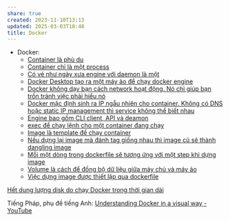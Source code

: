 ```yaml
---
share: true
created: 2023-11-10T13:13
updated: 2025-03-03T18:48
title: Docker
---
```


- Docker: 
    - [Container là phù du](./Container%20l%C3%A0%20ph%C3%B9%20du.md)
    - [Container chỉ là một process](./Container%20ch%E1%BB%89%20l%C3%A0%20m%E1%BB%99t%20process.md)
    - [Có vẻ như ngày xưa engine với daemon là một](./C%C3%B3%20v%E1%BA%BB%20nh%C6%B0%20ng%C3%A0y%20x%C6%B0a%20engine%20v%E1%BB%9Bi%20daemon%20l%C3%A0%20m%E1%BB%99t.md)
    - [Docker Desktop tạo ra một máy ảo để chạy docker engine](./Docker%20Desktop%20t%E1%BA%A1o%20ra%20m%E1%BB%99t%20m%C3%A1y%20%E1%BA%A3o%20%C4%91%E1%BB%83%20ch%E1%BA%A1y%20docker%20engine.md)
    - [Docker không dạy bạn cách network hoạt động. Nó chỉ giúp bạn trốn tránh việc phải hiểu nó](./Docker%20kh%C3%B4ng%20d%E1%BA%A1y%20b%E1%BA%A1n%20c%C3%A1ch%20network%20ho%E1%BA%A1t%20%C4%91%E1%BB%99ng.%20N%C3%B3%20ch%E1%BB%89%20gi%C3%BAp%20b%E1%BA%A1n%20tr%E1%BB%91n%20tr%C3%A1nh%20vi%E1%BB%87c%20ph%E1%BA%A3i%20hi%E1%BB%83u%20n%C3%B3.md)
    - [Docker mặc định sinh ra IP ngẫu nhiên cho container. Không có DNS hoặc static IP management thì service không thể biết nhau](./Docker%20m%E1%BA%B7c%20%C4%91%E1%BB%8Bnh%20sinh%20ra%20IP%20ng%E1%BA%ABu%20nhi%C3%AAn%20cho%20container.%20Kh%C3%B4ng%20c%C3%B3%20DNS%20ho%E1%BA%B7c%20static%20IP%20management%20th%C3%AC%20service%20kh%C3%B4ng%20th%E1%BB%83%20bi%E1%BA%BFt%20nhau.md)
    - [Engine bao gồm CLI client, API và deamon](./Engine%20bao%20g%E1%BB%93m%20CLI%20client,%20API%20v%C3%A0%20deamon.md)
    - [exec để chạy lệnh cho một container đang chạy](./exec%20%C4%91%E1%BB%83%20ch%E1%BA%A1y%20l%E1%BB%87nh%20cho%20m%E1%BB%99t%20container%20%C4%91ang%20ch%E1%BA%A1y.md)
    - [Image là template để chạy container](./Image%20l%C3%A0%20template%20%C4%91%E1%BB%83%20ch%E1%BA%A1y%20container.md)
    - [Nếu dựng lại image mà đánh tag giống nhau thì image cũ sẽ thành dangling image](./N%E1%BA%BFu%20d%E1%BB%B1ng%20l%E1%BA%A1i%20image%20m%C3%A0%20%C4%91%C3%A1nh%20tag%20gi%E1%BB%91ng%20nhau%20th%C3%AC%20image%20c%C5%A9%20s%E1%BA%BD%20th%C3%A0nh%20dangling%20image.md)
    - [Mỗi một dòng trong dockerfile sẽ tương ứng với một step khi dựng image](./M%E1%BB%97i%20m%E1%BB%99t%20d%C3%B2ng%20trong%20dockerfile%20s%E1%BA%BD%20t%C6%B0%C6%A1ng%20%E1%BB%A9ng%20v%E1%BB%9Bi%20m%E1%BB%99t%20step%20khi%20d%E1%BB%B1ng%20image.md)
    - [Volume là cách để đồng bộ dữ liệu giữa máy chủ và máy ảo](./Volume%20l%C3%A0%20c%C3%A1ch%20%C4%91%E1%BB%83%20%C4%91%E1%BB%93ng%20b%E1%BB%99%20d%E1%BB%AF%20li%E1%BB%87u%20gi%E1%BB%AFa%20m%C3%A1y%20ch%E1%BB%A7%20v%C3%A0%20m%C3%A1y%20%E1%BA%A3o.md)
    - [Việc dựng image được thiết lập qua dockerfile](./Vi%E1%BB%87c%20d%E1%BB%B1ng%20image%20%C4%91%C6%B0%E1%BB%A3c%20thi%E1%BA%BFt%20l%E1%BA%ADp%20qua%20dockerfile.md)



[Hết dung lượng disk do chạy Docker trong thời gian dài](https://viblo.asia/p/het-dung-luong-disk-do-chay-docker-trong-thoi-gian-dai-oK9Vyze94QR#comment-bXP4WgPr47G)

Tiếng Pháp, phụ đề tiếng Anh: [Understanding Docker in a visual way - YouTube](https://www.youtube.com/playlist?list=PLmw3X80dPdlyRV2EUKnFOvBACs_tcArd0)